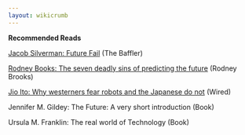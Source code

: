 ```yaml
---
layout: wikicrumb 
---
```


**Recommended Reads**

[Jacob Silverman: Future Fail][1] (The Baffler)

[Rodney Books: The seven deadly sins of predicting the future][2] (Rodney Brooks)

[Jio Ito: Why westerners fear robots and the Japanese do not][3] (Wired)

Jennifer M. Gildey: The Future: A very short introduction (Book)

Ursula M. Franklin: The real world of Technology (Book)

[1]:	[https://thebaffler.com/outbursts/future-fail-silverman]%0A
[2]:	[http://rodneybrooks.com/the-seven-deadly-sins-of-predicting-the-future-of-ai/]
[3]:	https://www.wired.com/story/ideas-joi-ito-robot-overlords/